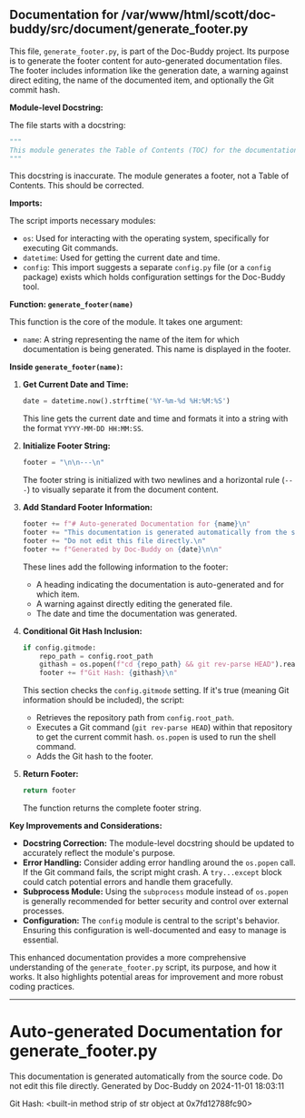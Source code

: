 ## Documentation for /var/www/html/scott/doc-buddy/src/document/generate_footer.py

This file, `generate_footer.py`, is part of the Doc-Buddy project. Its purpose is to generate the footer content for auto-generated documentation files. The footer includes information like the generation date, a warning against direct editing, the name of the documented item, and optionally the Git commit hash.

**Module-level Docstring:**

The file starts with a docstring:

```python
"""
This module generates the Table of Contents (TOC) for the documentation.
"""
```

This docstring is inaccurate. The module generates a footer, not a Table of Contents.  This should be corrected.

**Imports:**

The script imports necessary modules:

* `os`: Used for interacting with the operating system, specifically for executing Git commands.
* `datetime`: Used for getting the current date and time.
* `config`:  This import suggests a separate `config.py` file (or a `config` package) exists which holds configuration settings for the Doc-Buddy tool.

**Function: `generate_footer(name)`**

This function is the core of the module.  It takes one argument:

* `name`:  A string representing the name of the item for which documentation is being generated. This name is displayed in the footer.

**Inside `generate_footer(name)`:**

1. **Get Current Date and Time:**
   ```python
   date = datetime.now().strftime('%Y-%m-%d %H:%M:%S')
   ```
   This line gets the current date and time and formats it into a string with the format `YYYY-MM-DD HH:MM:SS`.

2. **Initialize Footer String:**
   ```python
   footer = "\n\n---\n"
   ```
   The footer string is initialized with two newlines and a horizontal rule (`---`) to visually separate it from the document content.

3. **Add Standard Footer Information:**
   ```python
   footer += f"# Auto-generated Documentation for {name}\n"
   footer += "This documentation is generated automatically from the source code. "
   footer += "Do not edit this file directly.\n"
   footer += f"Generated by Doc-Buddy on {date}\n\n"
   ```
   These lines add the following information to the footer:
    * A heading indicating the documentation is auto-generated and for which item.
    * A warning against directly editing the generated file.
    * The date and time the documentation was generated.

4. **Conditional Git Hash Inclusion:**
   ```python
   if config.gitmode:
       repo_path = config.root_path
       githash = os.popen(f"cd {repo_path} && git rev-parse HEAD").read().strip
       footer += f"Git Hash: {githash}\n"
   ```
   This section checks the `config.gitmode` setting. If it's true (meaning Git information should be included), the script:
    * Retrieves the repository path from `config.root_path`.
    * Executes a Git command (`git rev-parse HEAD`) within that repository to get the current commit hash.  `os.popen` is used to run the shell command.
    * Adds the Git hash to the footer.

5. **Return Footer:**
   ```python
   return footer
   ```
   The function returns the complete footer string.


**Key Improvements and Considerations:**

* **Docstring Correction:** The module-level docstring should be updated to accurately reflect the module's purpose.
* **Error Handling:** Consider adding error handling around the `os.popen` call. If the Git command fails, the script might crash. A `try...except` block could catch potential errors and handle them gracefully.
* **Subprocess Module:** Using the `subprocess` module instead of `os.popen` is generally recommended for better security and control over external processes.
* **Configuration:** The `config` module is central to the script's behavior.  Ensuring this configuration is well-documented and easy to manage is essential.


This enhanced documentation provides a more comprehensive understanding of the `generate_footer.py` script, its purpose, and how it works.  It also highlights potential areas for improvement and more robust coding practices.


---
# Auto-generated Documentation for generate_footer.py
This documentation is generated automatically from the source code. Do not edit this file directly.
Generated by Doc-Buddy on 2024-11-01 18:03:11

Git Hash: <built-in method strip of str object at 0x7fd12788fc90>
